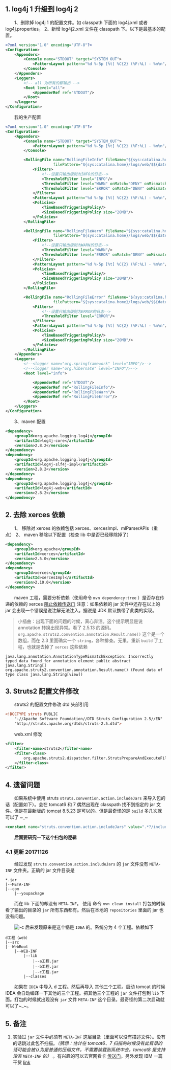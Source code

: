 ## 1. log4j 1 升级到 log4j 2

　　1、删除掉 log4j 1 的配置文件。如 classpath 下面的 log4j.xml 或者 log4j.properties。
2、新增 log4j2.xml 文件在 classpath 下。以下是最基本的配置。

```xml
<?xml version="1.0" encoding="UTF-8"?>
<Configuration>
    <Appenders>
        <Console name="STDOUT" target="SYSTEM_OUT">
            <PatternLayout pattern="%d %-5p [%t] %C{2} (%F:%L) - %m%n"/>
        </Console>
    </Appenders>
    <Loggers>
        <!-- all 为所有的都输出 -->
        <Root level="all">
            <AppenderRef ref="STDOUT"/>
        </Root>
    </Loggers>
</Configuration>
```

　　我的生产配置

```xml
<?xml version="1.0" encoding="UTF-8"?>
<Configuration>
    <Appenders>
        <Console name="STDOUT" target="SYSTEM_OUT">
            <PatternLayout pattern="%d %-5p [%t] %C{2} (%F:%L) - %m%n"/>
        </Console>

        <RollingFile name="RollingFileInfo" fileName="${sys:catalina.home}/logs/web/info.log"
                     filePattern="${sys:catalina.home}/logs/web/$${date:yyyy-MM}/info-%d{yyyy-MM-dd}-%i.log">
            <Filters>
                <!--设置只输出级别为INFO的日志-->
                <ThresholdFilter level="INFO"/>
                <ThresholdFilter level="WARN" onMatch="DENY" onMismatch="NEUTRAL"/>
                <ThresholdFilter level="ERROR" onMatch="DENY" onMismatch="NEUTRAL"/>
            </Filters>
            <PatternLayout pattern="%d %-5p [%t] %C{2} (%F:%L) - %m%n"/>
            <Policies>
                <TimeBasedTriggeringPolicy/>
                <SizeBasedTriggeringPolicy size="20MB"/>
            </Policies>
        </RollingFile>

        <RollingFile name="RollingFileWarn" fileName="${sys:catalina.home}/logs/web/warn.log"
                     filePattern="${sys:catalina.home}/logs/web/$${date:yyyy-MM}/warn-%d{yyyy-MM-dd}-%i.log">
            <Filters>
                <!--设置只输出级别为WARN的日志-->
                <ThresholdFilter level="WARN"/>
                <ThresholdFilter level="ERROR" onMatch="DENY" onMismatch="NEUTRAL"/>
            </Filters>
            <PatternLayout pattern="%d %-5p [%t] %C{2} (%F:%L) - %m%n"/>
            <Policies>
                <TimeBasedTriggeringPolicy/>
                <SizeBasedTriggeringPolicy size="20MB"/>
            </Policies>
        </RollingFile>

        <RollingFile name="RollingFileError" fileName="${sys:catalina.home}/logs/web/error.log"
                     filePattern="${sys:catalina.home}/logs/web/$${date:yyyy-MM}/error-%d{yyyy-MM-dd}-%i.log">
            <Filters>
                <!--设置只输出级别为ERROR的日志-->
                <ThresholdFilter level="ERROR"/>
            </Filters>
            <PatternLayout pattern="%d %-5p [%t] %C{2} (%F:%L) - %m%n"/>
            <Policies>
                <TimeBasedTriggeringPolicy/>
                <SizeBasedTriggeringPolicy size="20MB"/>
            </Policies>
        </RollingFile>
    </Appenders>
    <Loggers>
        <!--<logger name="org.springframework" level="INFO"/>-->
        <!--<logger name="org.hibernate" level="INFO"/>-->
        <Root level="info">

            <AppenderRef ref="STDOUT"/>
            <AppenderRef ref="RollingFileInfo"/>
            <AppenderRef ref="RollingFileWarn"/>
            <AppenderRef ref="RollingFileError"/>
        </Root>
    </Loggers>
</Configuration>
```

　　3、maven 配置

```xml
<dependency>
    <groupId>org.apache.logging.log4j</groupId>
    <artifactId>log4j-core</artifactId>
    <version>2.8.2</version>
</dependency>
<dependency>
    <groupId>org.apache.logging.log4j</groupId>
    <artifactId>log4j-slf4j-impl</artifactId>
    <version>2.8.2</version>
</dependency>
<dependency>
    <groupId>org.apache.logging.log4j</groupId>
    <artifactId>log4j-web</artifactId>
    <version>2.8.2</version>
</dependency>
```

## 2. 去除 xerces 依赖

　　1、 移除对 xerces 的依赖包括 xerces、xercesImpl、mlParserAPIs（重点）
2、 maven 移除以下配置（检查 lib 中是否已经移除掉了）

```xml
<dependency>
    <groupId>org.apache</groupId>
    <artifactId>xerces</artifactId>
    <version>2.5.0</version>
</dependency>
<dependency>
    <groupId>xerces</groupId>
    <artifactId>xercesImpl</artifactId>
    <version>2.10.0</version>
</dependency>
```

　　maven 工程，需要分析依赖（使用命令 `mvn dependency:tree` ）是否存在传递的依赖的 xerces
[阻止依赖传送门](http://chwshuang.iteye.com/blog/2069937)
注意：如果依赖的 jar 文件中还存在以上的 jar 会出现一个错误是说注解无法注入。据说是 JDK 默认携带了此类的实现。

> 小插曲：出现下面的问题的时候，真心奔溃。这个提示明显是说 annotation 转换出现异常。看了 2.5.13 的源码。`org.apache.struts2.convention.annotation.Result.name()` 这个是一个数组，而在 2.3 里面确实一个 `string`，各种排查。无果。重新 `build` 了工程，也就是去掉了 `xerces` 这些依赖
>

```
java.lang.annotation.AnnotationTypeMismatchException: Incorrectly typed data found for annotation element public abstract java.lang.String[] org.apache.struts2.convention.annotation.Result.name() (Found data of type class java.lang.String[view])
```

## 3. Struts2 配置文件修改

　　struts2 的配置文件修改 dtd 头部引用

```xml
<!DOCTYPE struts PUBLIC
	"-//Apache Software Foundation//DTD Struts Configuration 2.5//EN"
	"http://struts.apache.org/dtds/struts-2.5.dtd">
```

　　web.xml 修改

```xml
<filter>
    <filter-name>struts2</filter-name>
    <filter-class>
        org.apache.struts2.dispatcher.filter.StrutsPrepareAndExecuteFilter
    </filter-class>
</filter>
```

## 4. 遗留问题

　　如果系统中使用 struts `struts.convention.action.includeJars` 来导入包的话（配置如下）。会在 tomcat6 和 7 偶然出现在 classpath 找不到指定的 jar 文件。但是在最新版的 tomcat 8.5.23 是可以的。但是最奇怪的是 `build` 多几次就可以了 ~_~

```xml
<constant name="struts.convention.action.includeJars" value=".*?/includeFile.*?jar(!/)?" />
```

　　**后面要研究一下这个扫包的逻辑**

### 4.1 更新 20171126

　　经过发现 `struts.convention.action.includeJars` 的 `jar` 文件没有 `META-INF` 文件夹。正确的 jar 文件目录是

```
*.jar
|--META-INF
|--com
    |--youpackage
```

　　而在 lib 下面的却没有 `META-INF`。
使用 命令 `mvn clean install` 打包的时候看了输出的目录的 `jar` 所有东西都有。然后在本地的 `repositories` 里面的 jar 也没有问题。

　　![-c](http://img.lsof.fun/2019-01-28-15486498815104.jpg)
后来发现原来是这个锅是 `IDEA` 的。系统分为 4 个工程。依赖如下

```
d工程（web）
|--src
|--WebRoot
    |--WEB-INF
        |--lib
            |--a工程.jar
            |--b工程.jar
            |--c工程.jar
        |--classes 
```

　　如果在 `IDEA` 中导入 d 工程。然后再导入 其他三个工程。启动 tomcat 的时候 IDEA 会自动编译一下其他的三个工程。把其他三个工程的 `jar` 文件打包到 `lib` 下面。打包的时候就出现没有 `jar` 文件 `META-INF` 这个目录。最奇怪的第二次启动就可以了~_~。

## 5. 备注

1. 实验过 `jar` 文件中必须有 `META-INF` 这层目录（里面可以没有描述文件）。没有的话跳过此包不扫描。*（猜想：估计在 tomcat6、7 扫描的时候没有此目录的话可能会被认为是普通的压缩文件。不需要装载到系统中去。tomcat8 是支持没有 `META-INF` 的）* 。有兴趣的可以去官网看卡 [传送门](https://docs.oracle.com/javase/7/docs/technotes/guides/jar/jar.html)。另外发现 IBM 一篇干货 [link](https://www.ibm.com/developerworks/cn/java/j-jar/index.html)
